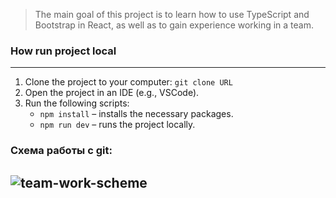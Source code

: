 > The main goal of this project is to learn how to use TypeScript and Bootstrap in React, as well as to gain experience working in a team.

### How run project local
---
1. Clone the project to your computer: `git clone URL`
2. Open the project in an IDE (e.g., VSCode).
3. Run the following scripts:
    - `npm install` – installs the necessary packages.
    - `npm run dev` – runs the project locally.

### Схема работы с git:
![team-work-scheme](https://github.com/jdays2/myKirill/blob/dev/_readme/team-work-git.jpg)
---